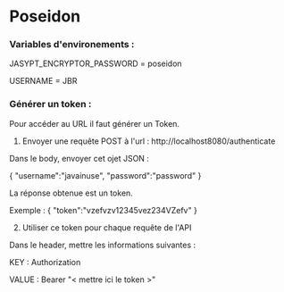 # Poseidon

### Variables d'environements :
JASYPT_ENCRYPTOR_PASSWORD = poseidon

USERNAME = JBR

### Générer un token :
Pour accéder au URL il faut générer un Token.

1. Envoyer une requête POST à l'url : http://localhost8080/authenticate

Dans le body, envoyer cet ojet JSON :

{
  "username":"javainuse",
  "password":"password"
}

La réponse obtenue est un token.

Exemple :
{
  "token":"vzefvzv12345vez234VZefv"
}

2. Utiliser ce token pour chaque requête de l'API

Dans le header, mettre les informations suivantes :

KEY : Authorization

VALUE : Bearer "< mettre ici le token >"
